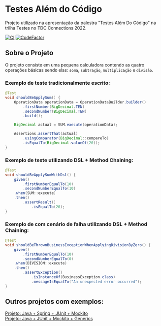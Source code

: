 # Testes Além do Código
Projeto utilizado na apresentação da palestra "Testes Além Do Código" na trilha Testes no TDC Connections 2022.

[![CI](https://github.com/jonathanmdr/method-chain-with-dsl-tests/actions/workflows/ci.yml/badge.svg)](https://github.com/jonathanmdr/method-chain-with-dsl-tests/actions/workflows/ci.yml)
[![CodeFactor](https://www.codefactor.io/repository/github/jonathanmdr/method-chain-with-dsl-tests/badge)](https://www.codefactor.io/repository/github/jonathanmdr/method-chain-with-dsl-tests)

## Sobre o Projeto
O projeto consiste em uma pequena calculadora contendo as quatro operações básicas
sendo elas: `soma`, `subtração`, `multiplicação` e `divisão`.

### Exemplo de teste tradicionalmente escrito:
```java
@Test
void shouldBeApplySum() {
    OperationData operationData = OperationDataBuilder.builder()
        .firstNumber(BigDecimal.TEN)
        .secondNumber(BigDecimal.TEN)
        .build();

    BigDecimal actual = SUM.execute(operationData);

    Assertions.assertThat(actual)
        .usingComparator(BigDecimal::compareTo)
        .isEqualTo(BigDecimal.valueOf(20));
}
```

### Exemplo de teste utilizando DSL + Method Chaining:
```java
@Test
void shouldBeApplySumWithDsl() {
    given()
        .firstNumberEqualTo(10)
        .secondNumberEqualTo(10)
    .when(SUM::execute)
    .then()
        .assertResult()
            .isEqualTo(20);
}
```

### Exemplo de com cenário de falha utilizando DSL + Method Chaining:
```java
@Test
void shouldBeThrownBusinessExceptionWhenApplyingDivisionByZero() {
    given()
        .firstNumberEqualTo(10)
        .secondNumberEqualTo(0)
    .when(DIVISION::execute)
    .then()
        .assertException()
            .isInstanceOf(BusinessException.class)
            .messageIsEqualTo("An unexpected error occurred");
}
```

## Outros projetos com exemplos:
[Projeto: Java + Spring + JUnit + Mockito](https://github.com/jonathanmdr/DynamicDataSourceRouting)
<br>
[Projeto: Java + JUnit + Mockito + Generics](https://github.com/jonathanmdr/Shopping-Cart-TDD)

